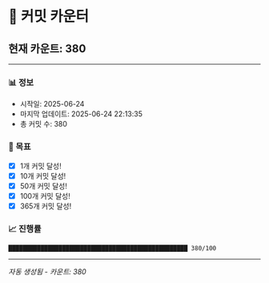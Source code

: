 # 🔢 커밋 카운터

## 현재 카운트: 380

---

### 📊 정보
- 시작일: 2025-06-24
- 마지막 업데이트: 2025-06-24 22:13:35
- 총 커밋 수: 380

### 🎯 목표
- [x] 1개 커밋 달성!
- [x] 10개 커밋 달성!
- [x] 50개 커밋 달성!
- [x] 100개 커밋 달성!
- [x] 365개 커밋 달성!

### 📈 진행률
```
██████████████████████████████████████████████████ 380/100
```

---
*자동 생성됨 - 카운트: 380*
